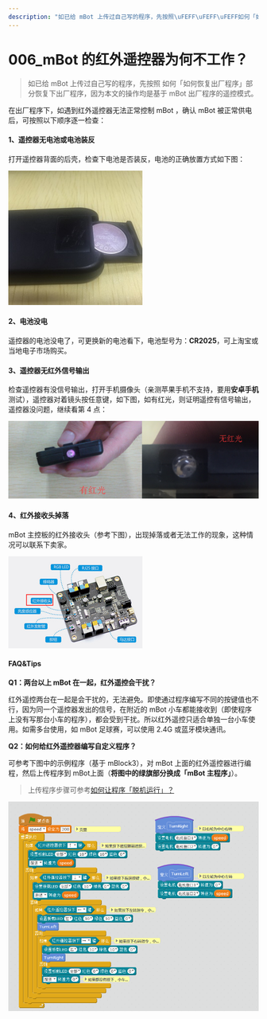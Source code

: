 ```yaml
---
description: "如已给 mBot 上传过自己写的程序，先按照\uFEFF\uFEFF\uFEFF如何「如何恢复出厂程序」部分恢复下出厂程序，因为本文的操作均是基于 mBot 出厂程序的遥控模式。"
---
```


# 006\_mBot 的红外遥控器为何不工作？

> 如已给 mBot 上传过自己写的程序，先按照 如何「如何恢复出厂程序」部分恢复下出厂程序，因为本文的操作均是基于 mBot 出厂程序的遥控模式。

在出厂程序下，如遇到红外遥控器无法正常控制 mBot ，确认 mBot 被正常供电后，可按照以下顺序逐一检查：

#### 1、遥控器无电池或电池装反

打开遥控器背面的后壳，检查下电池是否装反，电池的正确放置方式如下图：

![](../.gitbook/assets/hong-wai-yao-kong-qi.jpg)

#### 2、电池没电

遥控器的电池没电了，可更换新的电池看下，电池型号为：**CR2025**，可上淘宝或当地电子市场购买。

#### 3、遥控器无红外信号输出

检查遥控器有没信号输出，打开手机摄像头（亲测苹果手机不支持，要用**安卓手机**测试），遥控器对着镜头按任意键，如下图，如有红光，则证明遥控有信号输出，遥控器没问题，继续看第 4 点：

![](../.gitbook/assets/wu-hong-guang-fu-ben.png)

#### 4、红外接收头掉落

mBot 主控板的红外接收头（参考下图），出现掉落或者无法工作的现象，这种情况可以联系下卖家。

![](../.gitbook/assets/mcore.png)

####  FAQ&Tips

**Q1：两台以上 mBot 在一起，红外遥控会干扰？**

红外遥控两台在一起是会干扰的，无法避免。即使通过程序编写不同的按键值也不行，因为同一个遥控器发出的信号，在附近的 mBot 小车都能接收到（即使程序上没有写那台小车的程序），都会受到干扰。所以红外遥控只适合单独一台小车使用。如需多台使用，如 mBot 足球赛，可以使用 2.4G 或蓝牙模块通讯。

**Q2：如何给红外遥控器编写自定义程序？**

可参考下图中的示例程序（基于 mBlock3），对 mBot 上面的红外遥控器进行编程，然后上传程序到 mBot上面（**将图中的绿旗部分换成「mBot 主程序」**）。

> 上传程序步骤可参考[如何让程序「脱机运行」？](../tips/ru-he-rang-cheng-xu-tuo-ji-yun-hang.md)

![](../.gitbook/assets/mbot-hong-wai-yao-kong.png)

